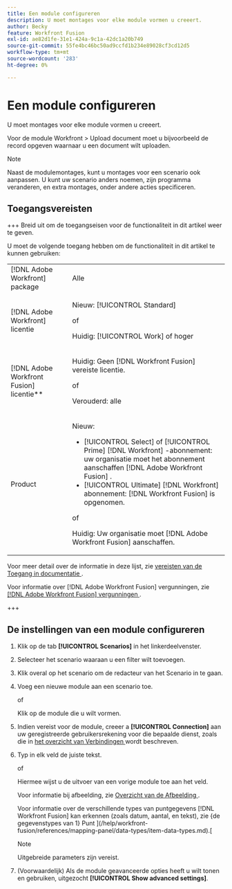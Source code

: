 ```yaml
---
title: Een module configureren
description: U moet montages voor elke module vormen u creeert.
author: Becky
feature: Workfront Fusion
exl-id: ae82d1fe-31e1-424a-9c1a-42dc1a20b749
source-git-commit: 55fe4bc46bc50ad9ccfd1b234e89028cf3cd12d5
workflow-type: tm+mt
source-wordcount: '283'
ht-degree: 0%

---
```


# Een module configureren

U moet montages voor elke module vormen u creeert.

Voor de module Workfront > Upload document moet u bijvoorbeeld de record opgeven waarnaar u een document wilt uploaden.

>[!NOTE]
>
>Naast de modulemontages, kunt u montages voor een scenario ook aanpassen. U kunt uw scenario anders noemen, zijn programma veranderen, en extra montages, onder andere acties specificeren.

## Toegangsvereisten

+++ Breid uit om de toegangseisen voor de functionaliteit in dit artikel weer te geven.

U moet de volgende toegang hebben om de functionaliteit in dit artikel te kunnen gebruiken:

<table style="table-layout:auto">
 <col> 
 <col> 
 <tbody> 
  <tr> 
   <td role="rowheader">[!DNL Adobe Workfront] package</td> 
   <td> <p>Alle</p> </td> 
  </tr> 
  <tr data-mc-conditions=""> 
   <td role="rowheader">[!DNL Adobe Workfront] licentie</td> 
   <td> <p>Nieuw: [!UICONTROL Standard]</p><p>of</p><p>Huidig: [!UICONTROL Work] of hoger</p> </td> 
  </tr> 
  <tr> 
   <td role="rowheader">[!DNL Adobe Workfront Fusion] licentie**</td> 
   <td>
   <p>Huidig: Geen [!DNL Workfront Fusion] vereiste licentie.</p>
   <p>of</p>
   <p>Verouderd: alle </p>
   </td> 
  </tr> 
  <tr> 
   <td role="rowheader">Product</td> 
   <td>
   <p>Nieuw:</p> <ul><li>[!UICONTROL Select] of [!UICONTROL Prime] [!DNL Workfront] -abonnement: uw organisatie moet het abonnement aanschaffen [!DNL Adobe Workfront Fusion] .</li><li>[!UICONTROL Ultimate] [!DNL Workfront] abonnement: [!DNL Workfront Fusion] is opgenomen.</li></ul>
   <p>of</p>
   <p>Huidig: Uw organisatie moet [!DNL Adobe Workfront Fusion] aanschaffen.</p>
   </td> 
  </tr>
 </tbody> 
</table>

Voor meer detail over de informatie in deze lijst, zie [ vereisten van de Toegang in documentatie ](/help/workfront-fusion/references/licenses-and-roles/access-level-requirements-in-documentation.md).

Voor informatie over [!DNL Adobe Workfront Fusion] vergunningen, zie [[!DNL Adobe Workfront Fusion]  vergunningen ](/help/workfront-fusion/set-up-and-manage-workfront-fusion/licensing-operations-overview/license-automation-vs-integration.md).

+++

## De instellingen van een module configureren

1. Klik op de tab **[!UICONTROL Scenarios]** in het linkerdeelvenster.
1. Selecteer het scenario waaraan u een filter wilt toevoegen.
1. Klik overal op het scenario om de redacteur van het Scenario in te gaan.
1. Voeg een nieuwe module aan een scenario toe.

   of

   Klik op de module die u wilt vormen.

1. Indien vereist voor de module, creeer a **[!UICONTROL Connection]** aan uw geregistreerde gebruikersrekening voor die bepaalde dienst, zoals die in [ het overzicht van Verbindingen ](/help/workfront-fusion/get-started-with-fusion/understand-fusion/connection-overview.md) wordt beschreven.
1. Typ in elk veld de juiste tekst.

   of

   Hiermee wijst u de uitvoer van een vorige module toe aan het veld.

   Voor informatie bij afbeelding, zie [ Overzicht van de Afbeelding ](/help/workfront-fusion/get-started-with-fusion/understand-fusion/mapping-overview.md).

   Voor informatie over de verschillende types van puntgegevens [!DNL Workfront Fusion] kan erkennen (zoals datum, aantal, en tekst), zie {de gegevenstypes van 1} Punt ](/help/workfront-fusion/references/mapping-panel/data-types/item-data-types.md).[

   >[!NOTE]
   >
   >Uitgebreide parameters zijn vereist.

1. (Voorwaardelijk) Als de module geavanceerde opties heeft u wilt tonen en gebruiken, uitgezocht **[!UICONTROL Show advanced settings]**.
